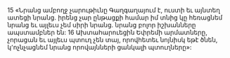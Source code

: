 15 «Նրանց ամբողջ չարութիւնը Գաղգաղայում է,
ուստի եւ այնտեղ ատեցի նրանց.
իրենց չար ընթացքի համար իմ տնից կը հեռացնեմ նրանց
եւ այլեւս չեմ սիրի նրանց.
նրանց բոլոր իշխանները ապստամբներ են:
16 Ախտահարուեցին Եփրեմի արմատները,
չորացան եւ այլեւս պտուղ չեն տայ,
որովհետեւ նոյնիսկ եթէ ծնեն,
կ՚ոչնչացնեմ նրանց որովայնների ցանկալի պտուղները»:
